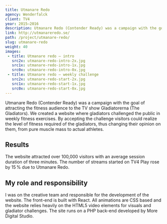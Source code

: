 ```yaml
---
title: Utmanare Redo
agency: Wenderfalck
client: TV4
year: 2015–2016
description: Utmanare Redo (Contender Ready) was a campaign with the goal of attracting the fitness audience to the TV show Gladiatorerna (The Gladiators).
link: http://utmanareredo.se/
path: /project/utmanare-redo/
slug: utmanare-redo
weight: 40
images:
 - title: Utmanare redo – intro
   src2x: utmanare-redo-intro-2x.jpg
   src1x: utmanare-redo-intro-1x.jpg
   src0x: utmanare-redo-intro-0x.jpg
 - title: Utmanare redo – weekly challenge
   src2x: utmanare-redo-start-2x.jpg
   src1x: utmanare-redo-start-1x.jpg
   src0x: utmanare-redo-start-0x.jpg
---
```


Utmanare Redo (Contender Ready) was a campaign with the goal of attracting the fitness audience to the TV show Gladiatorerna (The Gladiators). We created a website where gladiators challenged the public in weekly fitness exercises. By accepting the challenge visitors could realize the level of fitness required of the gladiators, thus changing their opinion on them, from pure muscle mass to actual athletes.

## Results

The website attracted over 100,000 visitors with an average session duration of three minutes. The number of streams started on TV4 Play rose by 15&#8198;% due to Utmanare Redo.

## My role and responsibility

I was on the creative team and responsible for the development of the website. The front-end is built with React. All animations are CSS based and the website relies heavily on the HTML5 video elements for visuals and gladiator challenges. The site runs on a PHP back-end developed by More Digital Studio.
